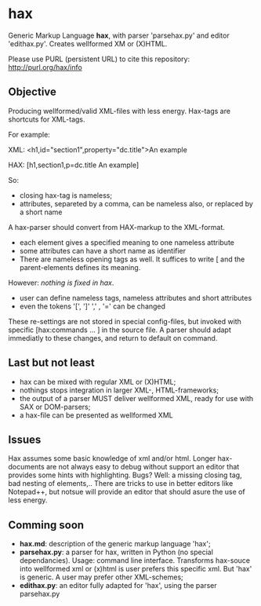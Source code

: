 # hax

Generic Markup Language **hax**, with parser 'parsehax.py' and editor 'edithax.py'. Creates wellformed XM or (X)HTML. 

Please use PURL (persistent URL) to cite this repository: http://purl.org/hax/info

## Objective

Producing wellformed/valid XML-files with less energy. Hax-tags are shortcuts for XML-tags. 

For example:

XML: <h1,id="section1",property="dc.title">An example</h1>

HAX: \[h1,section1,p=dc.title An example\]

So:
  - closing hax-tag is nameless;
  - attributes, separeted by a comma, can be nameless also, or replaced by a short name 

A hax-parser should convert from HAX-markup to the XML-format.

- each element gives a specified meaning to one nameless attribute
- some attributes can have a short name as identifier
- There are nameless opening tags as well. It suffices to write \[ and the parent-elements defines its meaning.

However: *nothing is fixed in hax*.

  - user can define nameless tags, nameless attributes and short attributes
  - even the tokens '\[', '\]' ',' , '=' can be changed
 
These re-settings are not stored in special config-files, but invoked with specific \[hax:commands ... \] in the
source file. A parser should adapt immediatly to these changes,  and return to default on command.

## Last but not least

- hax can be mixed with regular XML or (X)HTML;
- nothings stops integration in larger XML-, HTML-frameworks;
- the output of a parser MUST deliver wellformed XML, ready for use with SAX or DOM-parsers;
- a hax-file can be presented as wellformed XML

## Issues

Hax assumes some basic knowledge of xml and/or html. 
Longer hax-documents are not always easy to debug without support an editor 
that provides some hints with highlighting. Bugs? Well: a missing closing tag, bad 
nesting of elements,..
There are tricks to use in better editors like Notepad++, but notsue will provide an editor that 
should asure the use of less energy.

## Comming soon

- **hax.md**: description of the generic markup language 'hax';
- **parsehax.py**: a parser for hax, written in Python (no special dependancies). Usage: command line interface.
  Transforms hax-souce into wellformed xml or (x)html is user prefers this specific xml. But 'hax' is generic.
  A user may prefer other XML-schemes;
- **edithax.py**: an editor fully adapted for 'hax', using the parser parsehax.py


   
